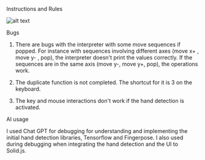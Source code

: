 Instructions and Rules

![alt text](https://git.arts.ac.uk/23009192/Thesis_YaseminMelek/blob/main/instructions.png)

Bugs
1) There are bugs with the interpreter with some move sequences if popped. For instance with sequences involving different axes (move x+ , move y- , pop), the interpreter doesn't print the values correctly. If the sequences are in the same axis (move y-, move y+, pop), the operations work.

2) The duplicate function is not completed. The shortcut for it is 3 on the keyboard. 

3) The key and mouse interactions don't work if the hand detection is activated. 


AI usage

I used Chat GPT for debugging for understanding and implementing the initial hand detection libraries, Tensorflow and Fingerpose. I also used during debugging when integrating the hand detection and the UI to Solid.js. 